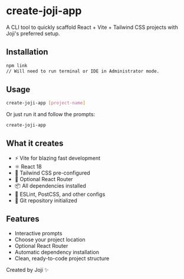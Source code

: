 # create-joji-app

A CLI tool to quickly scaffold React + Vite + Tailwind CSS projects with Joji's preferred setup.

## Installation
```bash
npm link
// Will need to run terminal or IDE in Administrator mode.
```

## Usage
```bash
create-joji-app [project-name]
```

Or just run it and follow the prompts:
```bash
create-joji-app
```

## What it creates

- ⚡ Vite for blazing fast development
- ⚛️ React 18
- 🎨 Tailwind CSS pre-configured
- 🧭 Optional React Router
- 📦 All dependencies installed
- 🔧 ESLint, PostCSS, and other configs
- 🎯 Git repository initialized

## Features

- Interactive prompts
- Choose your project location
- Optional React Router
- Automatic dependency installation
- Clean, ready-to-code project structure

Created by Joji ✨